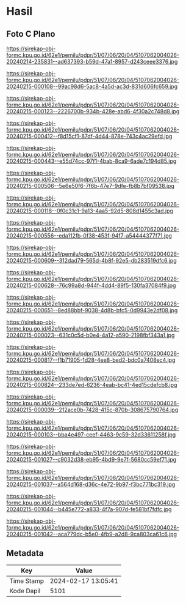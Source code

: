 # Hasil

## Foto C Plano

https://sirekap-obj-formc.kpu.go.id/62e1/pemilu/pdpr/51/07/06/20/04/5107062004026-20240214-235831--ad637393-b59d-47a1-8957-d243ceee3376.jpg

https://sirekap-obj-formc.kpu.go.id/62e1/pemilu/pdpr/51/07/06/20/04/5107062004026-20240215-000108--99ac98d6-5ac8-4a5d-ac3d-831d606fc659.jpg

https://sirekap-obj-formc.kpu.go.id/62e1/pemilu/pdpr/51/07/06/20/04/5107062004026-20240215-000123--2226700b-934b-428e-abd6-4f30a2c748d8.jpg

https://sirekap-obj-formc.kpu.go.id/62e1/pemilu/pdpr/51/07/06/20/04/5107062004026-20240215-000412--f8d15cf1-87df-4d44-878e-743c4ac29efd.jpg

https://sirekap-obj-formc.kpu.go.id/62e1/pemilu/pdpr/51/07/06/20/04/5107062004026-20240215-000443--e55d74cc-97f1-4bab-8ca9-6ade7c194d85.jpg

https://sirekap-obj-formc.kpu.go.id/62e1/pemilu/pdpr/51/07/06/20/04/5107062004026-20240215-000506--5e6e50f6-7f6b-47e7-9dfe-fb8b7bf09538.jpg

https://sirekap-obj-formc.kpu.go.id/62e1/pemilu/pdpr/51/07/06/20/04/5107062004026-20240215-000118--0f0c31c1-9a13-4aa5-92d5-808d1455c3ad.jpg

https://sirekap-obj-formc.kpu.go.id/62e1/pemilu/pdpr/51/07/06/20/04/5107062004026-20240215-000556--eda112fb-0f38-453f-94f7-a54444377f71.jpg

https://sirekap-obj-formc.kpu.go.id/62e1/pemilu/pdpr/51/07/06/20/04/5107062004026-20240215-000609--312dad79-565d-4b8f-92e5-db283519dfc6.jpg

https://sirekap-obj-formc.kpu.go.id/62e1/pemilu/pdpr/51/07/06/20/04/5107062004026-20240215-000628--76c99a8d-944f-4dd4-89f5-130fa37084f9.jpg

https://sirekap-obj-formc.kpu.go.id/62e1/pemilu/pdpr/51/07/06/20/04/5107062004026-20240215-000651--8ed88bbf-9038-4d8b-bfc5-0d9943e2df08.jpg

https://sirekap-obj-formc.kpu.go.id/62e1/pemilu/pdpr/51/07/06/20/04/5107062004026-20240215-000023--631c0c5d-b0e4-4a12-a590-2198fbf343a1.jpg

https://sirekap-obj-formc.kpu.go.id/62e1/pemilu/pdpr/51/07/06/20/04/5107062004026-20240215-000817--f1b71905-1d28-4ee8-bed2-bdc0a7408ec4.jpg

https://sirekap-obj-formc.kpu.go.id/62e1/pemilu/pdpr/51/07/06/20/04/5107062004026-20240215-000824--233de7ed-6236-4eab-bc41-4ed15cdefcb8.jpg

https://sirekap-obj-formc.kpu.go.id/62e1/pemilu/pdpr/51/07/06/20/04/5107062004026-20240215-000039--212ace0b-7428-415c-870b-308675790764.jpg

https://sirekap-obj-formc.kpu.go.id/62e1/pemilu/pdpr/51/07/06/20/04/5107062004026-20240215-000103--bba4e497-ceef-4463-9c59-32d33611258f.jpg

https://sirekap-obj-formc.kpu.go.id/62e1/pemilu/pdpr/51/07/06/20/04/5107062004026-20240215-001027--c9032d38-eb95-4bd9-9e7f-5680cc59ef71.jpg

https://sirekap-obj-formc.kpu.go.id/62e1/pemilu/pdpr/51/07/06/20/04/5107062004026-20240215-001037--a564d168-d36c-4e72-9b97-f3bc771bc319.jpg

https://sirekap-obj-formc.kpu.go.id/62e1/pemilu/pdpr/51/07/06/20/04/5107062004026-20240215-001044--b445e772-a833-4f7a-907d-fe581bf7fdfc.jpg

https://sirekap-obj-formc.kpu.go.id/62e1/pemilu/pdpr/51/07/06/20/04/5107062004026-20240215-001042--aca779dc-b5e0-4fb9-a2d8-9ca803ca61c6.jpg


## Metadata

| Key        | Value               |
| ---------- | ------------------- |
| Time Stamp | 2024-02-17 13:05:41 |
| Kode Dapil | 5101                |



